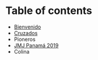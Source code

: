 # Table of contents

* [Bienvenido](README.md)
* [Cruzados](cruzados.md)
* Pioneros
* [JMJ Panamá 2019](jmj-panama-2019.md)
* Colina

